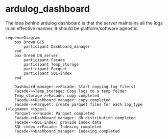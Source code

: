 # ardulog_dashboard
The idea behind ardulog dashboard is that the server maintains all the logs in an effective manner.
It should be platform/software agnostic.

```mermaid
sequenceDiagram
    box Brown GCS
        participant Dashboard_manager
    end
    box Green DB_server
        participant Facade
        participant Temp_storage
        participant Parquet
        participant SQL-index
    end

    Dashboard_manager->>Facade: Start copying log file(s)
    Facade->>Temp_storage: Copy logs to a temp folder
    Temp_storage->>Facade: copy completed
    Facade->>Dashboard_manager: copy completed
    Facade->>Parquet: create parquet files for each log_type (<logname>_<type>)
    Parquet->>Facade: Parquet completed
    Facade->>Dashboard_manager: db distribution completed
    Facade->>SQL-index: provide index data
    SQL-index->>Facade: Indexing completed
    Facade->>Dashboard_manager: indexing completed
```
